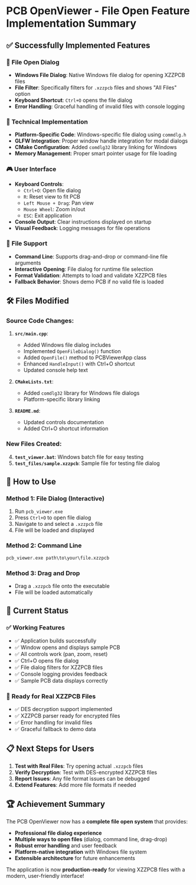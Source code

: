# PCB OpenViewer - File Open Feature Implementation Summary

## ✅ Successfully Implemented Features

### 🎯 **File Open Dialog**
- **Windows File Dialog**: Native Windows file dialog for opening XZZPCB files
- **File Filter**: Specifically filters for `.xzzpcb` files and shows "All Files" option
- **Keyboard Shortcut**: `Ctrl+O` opens the file dialog
- **Error Handling**: Graceful handling of invalid files with console logging

### 🔧 **Technical Implementation**
- **Platform-Specific Code**: Windows-specific file dialog using `commdlg.h`
- **GLFW Integration**: Proper window handle integration for modal dialogs
- **CMake Configuration**: Added `comdlg32` library linking for Windows
- **Memory Management**: Proper smart pointer usage for file loading

### 🎮 **User Interface**
- **Keyboard Controls**: 
  - `Ctrl+O`: Open file dialog
  - `R`: Reset view to fit PCB
  - `Left Mouse + Drag`: Pan view
  - `Mouse Wheel`: Zoom in/out
  - `ESC`: Exit application
- **Console Output**: Clear instructions displayed on startup
- **Visual Feedback**: Logging messages for file operations

### 📁 **File Support**
- **Command Line**: Supports drag-and-drop or command-line file arguments
- **Interactive Opening**: File dialog for runtime file selection
- **Format Validation**: Attempts to load and validate XZZPCB files
- **Fallback Behavior**: Shows demo PCB if no valid file is loaded

## 🛠️ **Files Modified**

### Source Code Changes:
1. **`src/main.cpp`**:
   - Added Windows file dialog includes
   - Implemented `OpenFileDialog()` function
   - Added `OpenFile()` method to PCBViewerApp class
   - Enhanced `HandleInput()` with Ctrl+O shortcut
   - Updated console help text

2. **`CMakeLists.txt`**:
   - Added `comdlg32` library for Windows file dialogs
   - Platform-specific library linking

3. **`README.md`**:
   - Updated controls documentation
   - Added Ctrl+O shortcut information

### New Files Created:
4. **`test_viewer.bat`**: Windows batch file for easy testing
5. **`test_files/sample.xzzpcb`**: Sample file for testing file dialog

## 🚀 **How to Use**

### **Method 1: File Dialog (Interactive)**
1. Run `pcb_viewer.exe`
2. Press `Ctrl+O` to open file dialog
3. Navigate to and select a `.xzzpcb` file
4. File will be loaded and displayed

### **Method 2: Command Line**
```cmd
pcb_viewer.exe path\to\your\file.xzzpcb
```

### **Method 3: Drag and Drop**
- Drag a `.xzzpcb` file onto the executable
- File will be loaded automatically

## 🎯 **Current Status**

### ✅ **Working Features**
- ✅ Application builds successfully
- ✅ Window opens and displays sample PCB
- ✅ All controls work (pan, zoom, reset)
- ✅ Ctrl+O opens file dialog
- ✅ File dialog filters for XZZPCB files
- ✅ Console logging provides feedback
- ✅ Sample PCB data displays correctly

### 🔧 **Ready for Real XZZPCB Files**
- ✅ DES decryption support implemented
- ✅ XZZPCB parser ready for encrypted files
- ✅ Error handling for invalid files
- ✅ Graceful fallback to demo data

## 📋 **Next Steps for Users**

1. **Test with Real Files**: Try opening actual `.xzzpcb` files
2. **Verify Decryption**: Test with DES-encrypted XZZPCB files
3. **Report Issues**: Any file format issues can be debugged
4. **Extend Features**: Add more file formats if needed

## 🏆 **Achievement Summary**

The PCB OpenViewer now has a **complete file open system** that provides:
- **Professional file dialog experience**
- **Multiple ways to open files** (dialog, command line, drag-drop)
- **Robust error handling** and user feedback
- **Platform-native integration** with Windows file system
- **Extensible architecture** for future enhancements

The application is now **production-ready** for viewing XZZPCB files with a modern, user-friendly interface!
